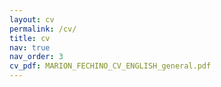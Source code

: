 ```yaml
---
layout: cv
permalink: /cv/
title: cv
nav: true
nav_order: 3
cv_pdf: MARION_FECHINO_CV_ENGLISH_general.pdf
---
```

